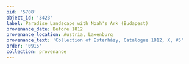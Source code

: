 ```yaml
---
pid: '5708'
object_id: '3423'
label: Paradise Landscape with Noah's Ark (Budapest)
provenance_date: Before 1812
provenance_location: Austria, Laxenburg
provenance_text: 'Collection of Esterházy, Catalogue 1812, X, #5'
order: '0915'
collection: provenance
---
```

